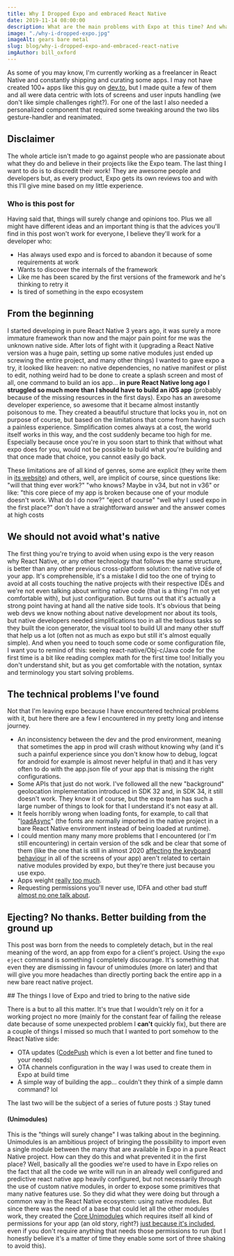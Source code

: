 ```yaml
---
title: Why I Dropped Expo and embraced React Native
date: 2019-11-14 08:00:00
description: What are the main problems with Expo at this time? And what can be the advantages of using a pure React Native workflow?
image: "./why-i-dropped-expo.jpg"
imageAlt: gears bare metal
slug: blog/why-i-dropped-expo-and-embraced-react-native
imgAuthor: bill_oxford
---
```


As some of you may know, I'm currently working as a freelancer in React Native and constantly shipping and curating some apps. I may not have created 100+ apps like this guy on [dev.to](https://dev.to/kylessg/ive-released-over-100-apps-in-react-native-since-2015-ask-me-anything-1m9g), but I made quite a few of them and all were data centric with lots of screens and user inputs handling (we don't like simple challenges right?).
For one of the last I also needed a personalized component that required some tweaking around the two libs gesture-handler and reanimated.

## Disclaimer

The whole article isn't made to go against people who are passionate about what they do and believe in their projects like the Expo team.
The last thing I want to do is to discredit their work! They are awesome people and developers but, as every product, Expo gets its own reviews too and with this I'll give mine based on my little experience.

### Who is this post for

Having said that, things will surely change and opinions too. Plus we all might have different ideas and an important thing is that the advices you'll find in this post won't work for everyone, I believe they'll work for a developer who:

- Has always used expo and is forced to abandon it because of some requirements at work
- Wants to discover the internals of the framework
- Like me has been scared by the first versions of the framework and he's thinking to retry it
- Is tired of something in the expo ecosystem

## From the beginning

I started developing in pure React Native 3 years ago, it was surely a more immature framework than now and the major pain point for me was the unknown native side. After lots of fight with it (upgrading a React Native version was a huge pain, setting up some native modules just ended up screwing the entire project, and many other things) I wanted to gave expo a try, it looked like heaven: no native dependencies, no native manifest or plist to edit, nothing weird had to be done to create a splash screen and most of all, one command to build an ios app... **in pure React Native long ago I struggled so much more than I should have to build an iOS app** (probably because of the missing resources in the first days).
Expo has an awesome developer experience, so awesome that it became almost instantly poisonous to me.
They created a beautiful structure that locks you in, not on purpose of course, but based on the limitations that come from having such a painless experience. Simplification comes always at a cost, the world itself works in this way, and the cost suddenly became too high for me.
Especially because once you're in you soon start to think that without what expo does for you, would not be possible to build what you're building and that once made that choice, you cannot easily go back.

These limitations are of all kind of genres, some are explicit (they write them in [its website](https://docs.expo.io/versions/latest/introduction/why-not-expo/)) and others, well, are implicit of course, since questions like: "will that thing ever work?" "who knows? Maybe in v34, but not in v36" or like: "this core piece of my app is broken because one of your module doesn't work. What do I do now?" "eject of course" "well why I used expo in the first place?" don't have a straightforward answer and the answer comes at high costs

## We should not avoid what's native

The first thing you're trying to avoid when using expo is the very reason why React Native, or any other technology that follows the same structure, is better than any other previous cross-platform solution: the native side of your app.
It's comprehensible, it's a mistake I did too the one of trying to avoid at all costs touching the native projects with their respective IDEs and we're not even talking about writing native code (that is a thing I'm not yet comfortable with), but just configuration. But turns out that it's actually a strong point having at hand all the native side tools.
It's obvious that being web devs we know nothing about native development nor about its tools, but native developers needed simplifications too in all the tedious tasks so they built the icon generator, the visual tool to build UI and many other stuff that help us a lot (often not as much as expo but still it's almost equally simple).
And when you need to touch some code or some configuration file, I want you to remind of this: seeing react-native/Obj-c/Java code for the first time is a bit like reading complex math for the first time too! Initially you don't understand shit, but as you get comfortable with the notation, syntax and terminology you start solving problems.

## The technical problems I've found

Not that I'm leaving expo because I have encountered technical problems with it, but here there are a few I encountered in my pretty long and intense journey.

- An inconsistency between the dev and the prod environment, meaning that sometimes the app in prod will crash without knowing why (and it's such a painful experience since you don't know how to debug, logcat for android for example is almost never helpful in that) and it has very often to do with the app.json file of your app that is missing the right configurations.
- Some APIs that just do not work. I've followed all the new "background" geolocation implementation introduced in SDK 32 and, in SDK 34, it still doesn't work. They know it of course, but the expo team has such a large number of things to look for that I understand it's not easy at all.
- It feels horribly wrong when loading fonts, for example, to call that "[loadAsync](https://docs.expo.io/versions/latest/guides/using-custom-fonts/#loading-the-font-in-your-app)" (the fonts are normally imported in the native project in a bare React Native environment instead of being loaded at runtime).
- I could mention many many more problems that I encountered (or I'm still encountering) in certain version of the sdk and be clear that some of them (like the one that is still in almost 2020 [affecting the keyboard behaviour](https://github.com/expo/expo/issues/2172) in all of the screens of your app) aren't related to certain native modules provided by expo, but they're there just because you use expo.
- Apps weight [really too much](https://expo.canny.io/feature-requests/p/reducing-app-size).
- Requesting permissions you'll never use, IDFA and other bad stuff [almost no one talk about](https://github.com/expo/expo/issues/1138).

## Ejecting? No thanks. Better building from the ground up

This post was born from the needs to completely detach, but in the real meaning of the word, an app from expo for a client's project.
Using the `expo eject` command is something I completely discourage. It's something that even they are dismissing in favour of unimodules (more on later) and that will give you more headaches than directly porting back the entire app in a new bare react native project.

## The things I love of Expo and tried to bring to the native side

There is a but to all this matter.
It's true that I wouldn't rely on it for a working project no more (mainly for the constant fear of failing the release date because of some unexpected problem I **can't** quickly fix), but there are a couple of things I missed so much that I wanted to port somehow to the React Native side:

- OTA updates ([CodePush](https://github.com/microsoft/react-native-code-push) which is even a lot better and fine tuned to your needs)
- OTA channels configuration in the way I was used to create them in Expo at build time
- A simple way of building the app... couldn't they think of a simple damn command? lol

The last two will be the subject of a series of future posts :) Stay tuned

#### (Unimodules)

This is the "things will surely change" I was talking about in the beginning. Unimodules is an ambitious project of bringing the possibility to import even a single module between the many that are available in Expo in a pure React Native project.
How can they do this and what prevented it in the first place? Well, basically all the goodies we're used to have in Expo relies on the fact that all the code we write will run in an already well configured and predictive react native app heavily configured, but not necessarily through the use of custom native modules, in order to expose some primitives that many native features use.
So they did what they were doing but through a common way in the React Native ecosystem: using native modules.
But since there was the need of a base that could let all the other modules work, they created the [Core Unimodules](https://github.com/unimodules/react-native-unimodules) which requires itself all kind of permissions for your app (an old story, right?) [just because it's included](https://github.com/unimodules/react-native-unimodules#add-permission-usage-description-keys-to-infoplist), even if you don't require anything that needs those permissions to run (but I honestly believe it's a matter of time they enable some sort of three shaking to avoid this).
